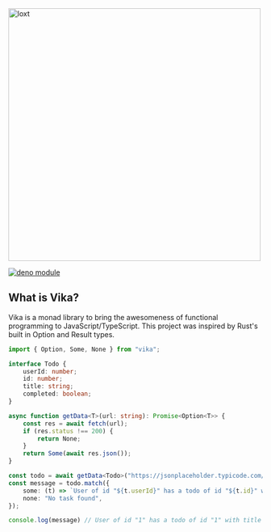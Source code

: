 <img src="https://i.imgur.com/Aas0yVe.gif" alt="loxt" width="500"/>

[![deno module](https://shield.deno.dev/x/vika)](https://deno.land/x/vika)

## What is Vika?
Vika is a monad library to bring the awesomeness of functional programming to JavaScript/TypeScript. This project was inspired by Rust's built in Option and Result types.

```ts
import { Option, Some, None } from "vika";

interface Todo {
    userId: number;
    id: number;
    title: string;
    completed: boolean;
}

async function getData<T>(url: string): Promise<Option<T>> {
    const res = await fetch(url);
    if (res.status !== 200) {
        return None;
    }
    return Some(await res.json());
}

const todo = await getData<Todo>("https://jsonplaceholder.typicode.com/todos/1");
const message = todo.match({
    some: (t) => `User of id "${t.userId}" has a todo of id "${t.id}" with title "${t.title}" that was ${t.completed ? "" : "not"} completed`,
    none: "No task found",
});

console.log(message) // User of id "1" has a todo of id "1" with title "delectus aut autem" that was not completed
```

